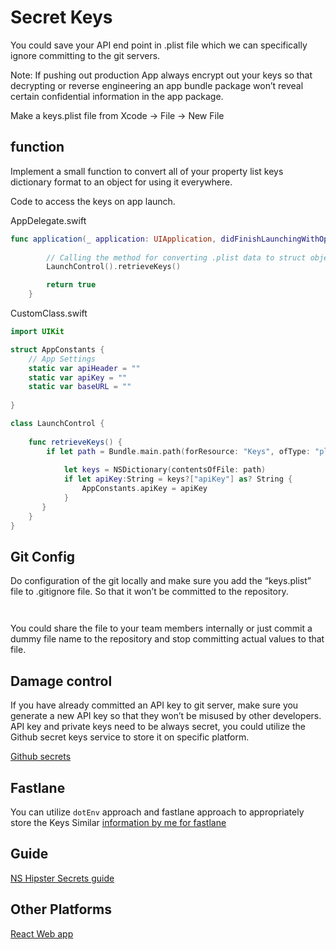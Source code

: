 # Secret Keys


You could save your API end point in .plist file which we can specifically ignore committing to the git servers.

Note: If pushing out production App always encrypt out your keys so that decrypting or reverse engineering an app bundle package won’t reveal certain confidential information in the app package.


Make a keys.plist file from Xcode -> File -> New File



## function 

Implement a small function to convert all of your property list keys dictionary format to an object for using it everywhere.

Code to access the keys on app launch.

AppDelegate.swift
```swift
func application(_ application: UIApplication, didFinishLaunchingWithOptions launchOptions: [UIApplication.LaunchOptionsKey: Any]?) -> Bool {
        
        // Calling the method for converting .plist data to struct object.
        LaunchControl().retrieveKeys()

        return true
    }
```

CustomClass.swift
```swift
import UIKit

struct AppConstants {
    // App Settings
    static var apiHeader = ""
    static var apiKey = ""
    static var baseURL = ""
    
}

class LaunchControl {
    
    func retrieveKeys() {
        if let path = Bundle.main.path(forResource: "Keys", ofType: "plist") {
            
            let keys = NSDictionary(contentsOfFile: path)
            if let apiKey:String = keys?["apiKey"] as? String {
                AppConstants.apiKey = apiKey
            }
       }
    }
}
```


## Git Config

Do configuration of the git locally and make sure you add the “keys.plist” file to .gitignore file. So that it won’t be committed to the repository. 
```gitignore


```
You could share the file to your team members internally or just commit a dummy file name to the repository and stop committing actual values to that file.
   

## Damage control

If you have already committed an API key to git server, make sure you generate a new API key so that they won’t be misused by other developers.
API key and private keys need to be always secret, you could utilize the Github secret keys service to store it on specific platform.

[Github secrets](https://docs.github.com/en/actions/reference/encrypted-secrets)


## Fastlane

You can utilize `dotEnv` approach and fastlane approach to appropriately store the Keys
Similar [information by me for fastlane](ios/automation/fastlane#Environment%20Variables)

## Guide

[NS Hipster Secrets guide](https://nshipster.com/secrets/)

## Other Platforms

[React Web app](https://medium.com/better-programming/how-to-hide-your-api-keys-c2b952bc07e6)

